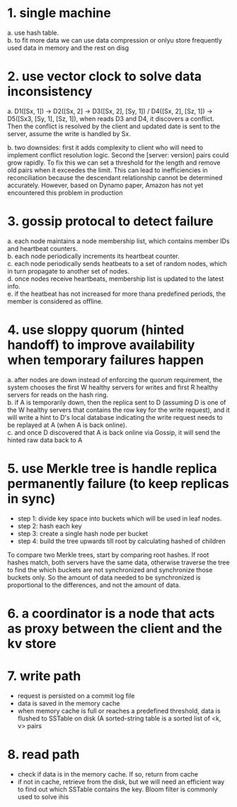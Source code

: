 # 1. single machine

a. use hash table.  
b. to fit more data we can use data compression or onlyu store frequently used data in memory and the rest on disg

# 2. use vector clock to solve data inconsistency

a. D1([Sx, 1]) -> D2([Sx, 2] -> D3([Sx, 2], [Sy, 1]) / D4([Sx, 2], [Sz, 1]) -> D5([Sx3, [Sy, 1], [Sz, 1]), when reads D3 and D4, it discovers a conflict. Then the conflict is resolved by the client and updated date is sent to the server, assume the write is handled by Sx. 

b. two downsides: first it adds complexity to client who will need to implement conflict resolution logic. Second the [server: version] pairs could grow rapidly. To fix this we can set a threshold for the length and remove old pairs when it exceedes the limit. This can lead to inefficiencies in reconciliation because the descendant relationship cannot be determined accurately. However, based on Dynamo paper, Amazon has not yet encountered this problem in production

# 3. gossip protocal to detect failure

a. each node maintains a node membership list, which contains member IDs and heartbeat counters.  
b. each node periodically increments its heartbeat counter.  
c. each node periodically sends heatbeats to a set of random nodes, which in turn propagate to another set of nodes.  
d. once nodes receive heartbeats, membership list is updated to the latest info.  
e. if the heatbeat has not increased for more thana predefined periods, the member is considered as offline.  

# 4. use sloppy quorum (hinted handoff) to improve availability when temporary failures happen

a. after nodes are down instead of enforcing the quorum requirement, the system chooses the first W healthy servers for writes and first R healthy servers for reads on the hash ring.  
b. if A is temporarily down, then the replica sent to D (assuming D is one of the W healthy servers that contains the row key for the write request), and it will write a hint to D's local database indicating the write request needs to be replayed at A (when A is back online).  
c. and once D discovered that A is back online via Gossip, it will send the hinted raw data back to A

# 5. use Merkle tree is handle replica permanently failure (to keep replicas in sync)
* step 1: divide key space into buckets which will be used in leaf nodes. 
* step 2: hash each key
* step 3: create a single hash node per bucket
* step 4: build the tree upwards till root by calculating hashed of children

To compare two Merkle trees, start by comparing root hashes. If root hashes match, both servers have the same data, otherwise traverse the tree to find the which buckets are not synchronized and synchronize those buckets only. So the amount of data needed to be synchronized is proportional to the differences, and not the amount of data.

# 6. a coordinator is a node that acts as proxy between the client and the kv store

# 7. write path

* request is persisted on a commit log file
* data is saved in the memory cache
* when memory cache is full or reaches a predefined threshold, data is flushed to SSTable on disk (A sorted-string table is a sorted list of <k, v> pairs

# 8. read path

* check if data is in the memory cache. If so, return from cache
* if not in cache, retrieve from the disk, but we will need an efficient way to find out which SSTable contains the key. Bloom filter is commonly used to solve ihis
